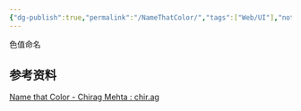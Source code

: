 ```yaml
---
{"dg-publish":true,"permalink":"/NameThatColor/","tags":["Web/UI"],"noteIcon":""}
---
```


色值命名


## 参考资料
[Name that Color - Chirag Mehta : chir.ag](https://chir.ag/projects/name-that-color/#E46E2E)